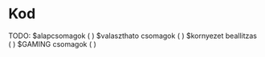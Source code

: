 # Kod
TODO:
  $alapcsomagok ( )
  $valaszthato csomagok ( )
  $kornyezet beallitzas ( )
  $GAMING csomagok ( )